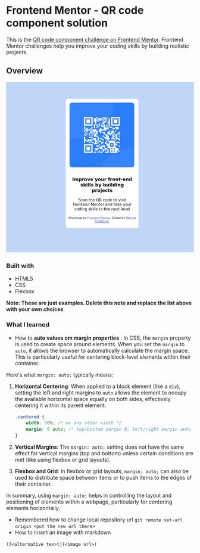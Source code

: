 # Frontend Mentor - QR code component solution

This is the [QR code component challenge on Frontend Mentor](https://www.frontendmentor.io/challenges). Frontend Mentor challenges help you improve your coding skills by building realistic projects. 


## Overview
![image info](./images/Screenshot%20from%202025-01-07%2021-05-24.png)

### Built with

- HTML5 
- CSS
- Flexbox


**Note: These are just examples. Delete this note and replace the list above with your own choices**

### What I learned

- How to **auto values om margin properties** : 
In CSS, the `margin` property is used to create space around elements. When you set the `margin` to `auto`, it allows the browser to automatically calculate the margin space. This is particularly useful for centering block-level elements within their container.

Here's what `margin: auto;` typically means:

1. **Horizontal Centering**: When applied to a block element (like a `div`), setting the left and right margins to `auto` allows the element to occupy the available horizontal space equally on both sides, effectively centering it within its parent element.

   ```css
   .centered {
       width: 50%; /* or any other width */
       margin: 0 auto; /* top/bottom margin 0, left/right margin auto */
   }
   ```

2. **Vertical Margins**: The `margin: auto;` setting does not have the same effect for vertical margins (top and bottom) unless certain conditions are met (like using flexbox or grid layouts).

3. **Flexbox and Grid**: In flexbox or grid layouts, `margin: auto;` can also be used to distribute space between items or to push items to the edges of their container.

In summary, using `margin: auto;` helps in controlling the layout and positioning of elements within a webpage, particularly for centering elements horizontally.

- Remembered how to change local repository url
`
git remote set-url origin <put the new url there>
`
- How to insert an image with markdown

`
![<alternative tex>t](<image url>)
`
